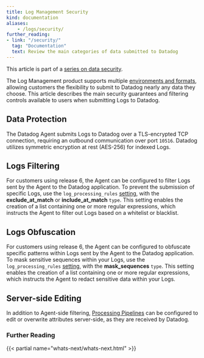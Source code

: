 ```yaml
---
title: Log Management Security
kind: documentation
aliases:
    - /logs/security/
further_reading:
- link: "/security/"
  tag: "Documentation"
  text: Review the main categories of data submitted to Datadog
---
```


This article is part of a [series on data security][0].

The Log Management product supports multiple [environments and formats][1], allowing customers the flexibility to submit to Datadog nearly any data they choose. This article describes the main security guarantees and filtering controls available to users when submitting Logs to Datadog.

## Data Protection

The Datadog Agent submits Logs to Datadog over a TLS-encrypted TCP connection, requiring an outbound communication over port `10516`. Datadog utilizes symmetric encryption at rest (AES-256) for indexed Logs.

## Logs Filtering

For customers using release 6, the Agent can be configured to filter Logs sent by the Agent to the Datadog application. To prevent the submission of specific Logs, use the `log_processing_rules` [setting][2], with the **exclude_at_match** or **include_at_match** `type`. This setting enables the creation of a list containing one or more regular expressions, which instructs the Agent to filter out Logs based on a whitelist or blacklist.

## Logs Obfuscation

For customers using release 6, the Agent can be configured to obfuscate specific patterns within Logs sent by the Agent to the Datadog application. To mask sensitive sequences within your Logs, use the `log_processing_rules` [setting][3], with the  **mask_sequences** `type`. This setting enables the creation of a list containing one or more regular expressions, which instructs the Agent to redact sensitive data within your Logs.

## Server-side Editing

In addition to Agent-side filtering, [Processing Pipelines][4] can be configured to edit or overwrite attributes server-side, as they are received by Datadog.

### Further Reading

{{< partial name="whats-next/whats-next.html" >}}

[0]: /security/
[1]: /logs/log_collection/
[2]: /logs/log_collection/#filter-logs
[3]: /logs/log_collection/#scrub-sensitive-data-in-your-logs
[4]: /logs/processing/
